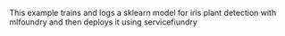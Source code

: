 
This example trains and logs a sklearn model for iris plant detection
with mlfoundry and then deploys it using servicefiundry
